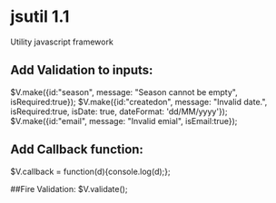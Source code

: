 # jsutil 1.1
Utility javascript framework

## Add Validation to inputs:
$V.make({id:"season", message: "Season cannot be empty", isRequired:true});
$V.make({id:"createdon", message: "Invalid date.", isRequired:true, isDate: true, dateFormat: 'dd/MM/yyyy'});
$V.make({id:"email", message: "Invalid emial", isEmail:true});

## Add Callback function:
$V.callback = function(d){console.log(d);};

##Fire Validation:
$V.validate();
